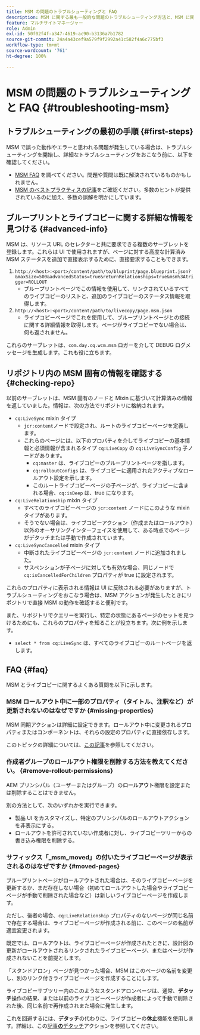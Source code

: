 ```yaml
---
title: MSM の問題のトラブルシューティングと FAQ
description: MSM に関する最も一般的な問題のトラブルシューティング方法と、MSM に関する最も一般的な質問に対する回答を説明します。
feature: マルチサイトマネージャー
role: Admin
exl-id: 50f02f4f-a347-4619-ac90-b3136a7b1782
source-git-commit: 24a4a43cef9a579f9f2992a41c582f4a6c775bf3
workflow-type: tm+mt
source-wordcount: '761'
ht-degree: 100%

---
```


# MSM の問題のトラブルシューティングと FAQ {#troubleshooting-msm}

## トラブルシューティングの最初の手順 {#first-steps}

MSM で誤った動作やエラーと思われる問題が発生している場合は、トラブルシューティングを開始し、詳細なトラブルシューティングをおこなう前に、以下を確認してください。

* [MSM FAQ](#faq) を調べてください。問題や質問は既に解決されているものかもしれません。
* [MSM のベストプラクティスの記事](best-practices.md)をご確認ください。多数のヒントが提供されているのに加え、多数の誤解を明かにしています。

## ブループリントとライブコピーに関する詳細な情報を見つける {#advanced-info}

MSM は、リソース URL のセレクターと共に要求できる複数のサーブレットを登録します。これらは UI で使用されますが、ページに対する高度な計算済み MSM ステータスを追加で直接表示するために、直接要求することもできます。

1. `http://<host>:<port>/content/path/to/bluprint/page.blueprint.json?&maxSize=500&advancedStatus=true&returnRelationships=true&msm%3Atrigger=ROLLOUT`
   * ブループリントページでこの情報を使用して、リンクされているすべてのライブコピーのリストと、追加のライブコピーのステータス情報を取得します。
1. `http://<host>:<port>/content/path/to/livecopy/page.msm.json`
   * ライブコピーページでこれを使用して、ブループリントページとの接続に関する詳細情報を取得します。ページがライブコピーでない場合は、何も返されません。

これらのサーブレットは、`com.day.cq.wcm.msm` ロガーを介して DEBUG ログメッセージを生成します。これも役に立ちます。

## リポジトリ内の MSM 固有の情報を確認する {#checking-repo}

以前のサーブレットは、MSM 固有のノードと Mixin に基づいて計算済みの情報を返していました。情報は、次の方法でリポジトリに格納されます。

* `cq:LiveSync` mixin タイプ
   * `jcr:content`ノードで設定され、ルートのライブコピーページを定義します。
   * これらのページには、以下のプロパティを介してライブコピーの基本情報と必須情報が含まれるタイプ `cq:LiveCopy` の `cq:LiveSyncConfig` 子ノードがあります。
      * `cq:master` は、ライブコピーのブループリントページを指します。
      * `cq:rolloutConfigs` は、ライブコピーに適用されたアクティブなロールアウト設定を示します。
      * このルートライブコピーページの子ページが、ライブコピーに含まれる場合、`cq:isDeep` は、true になります。
* `cq:LiveRelationship` mixin タイプ
   * すべてのライブコピーページの `jcr:content` ノードにこのような mixin タイプがあります。
   * そうでない場合は、ライブコピーアクション（作成またはロールアウト）以外のオーサリングインターフェイスを使用して、ある時点でのページがデタッチまたは手動で作成されています。
* `cq:LiveSyncCancelled` mixin タイプ
   * 中断されたライブコピーページの `jcr:content` ノードに追加されました。
   * サスペンションが子ページに対しても有効な場合、同じノードで `cq:isCancelledForChildren` プロパティが true に設定されます。

これらのプロパティに表示される情報は UI に反映される必要がありますが、トラブルシューティングをおこなう場合は、MSM アクションが発生したときにリポジトリで直接 MSM の動作を確認すると便利です。

また、リポジトリでクエリーを実行し、特定の状態にあるページのセットを見つけるためにも、これらのプロパティを知ることが役立ちます。次に例を示します。

* `select * from cq:LiveSync` は、すべてのライブコピーのルートページを返します。

## FAQ {#faq}

MSM とライブコピーに関するよくある質問を以下に示します。

### MSM ロールアウト中に一部のプロパティ（タイトル、注釈など）が更新されないのはなぜですか  {#missing-properties}

MSM 同期アクションは詳細に設定できます。ロールアウト中に変更されるプロパティまたはコンポーネントは、それらの設定のプロパティに直接依存します。

このトピックの詳細については、[この記事](best-practices.md)を参照してください。

### 作成者グループのロールアウト権限を削除する方法を教えてください。  {#remove-rollout-permissions}

AEM プリンシパル（ユーザーまたはグループ）の&#x200B;**ロールアウト**&#x200B;権限を設定または削除することはできません。

別の方法として、次のいずれかを実行できます。

* 製品 UI をカスタマイズし、特定のプリンシパルのロールアウトアクションを非表示にする。
* ロールアウトを許可されていない作成者に対し、ライブコピーツリーからの書き込み権限を削除する。

### サフィックス「_msm_moved」の付いたライブコピーページが表示されるのはなぜですか  {#moved-pages}

ブループリントページがロールアウトされた場合は、そのライブコピーページを更新するか、まだ存在しない場合（初めてロールアウトした場合やライブコピーページが手動で削除された場合など）は新しいライブコピーページを作成します。

ただし、後者の場合、`cq:LiveRelationship` プロパティのないページが同じ名前で存在する場合は、ライブコピーページが作成される前に、このページの名前が適宜変更されます。

既定では、ロールアウトは、ライブコピーページが作成されたときに、設計図の更新がロールアウトされるリンクされたライブコピーページ、またはページが作成されないことを前提とします。

「スタンドアロン」ページが見つかった場合、MSM はこのページの名前を変更し、別のリンク付きライブコピーページを作成することにします。

ライブコピーサブツリー内のこのようなスタンドアロンページは、通常、**デタッチ**&#x200B;操作の結果、または以前のライブコピーページが作成者によって手動で削除された後、同じ名前で再作成されまた場合に発生します。

これを回避するには、**デタッチ**&#x200B;の代わりに、ライブコピーの&#x200B;**休止**&#x200B;機能を使用します。詳細は、この[記事&#x200B;**の**&#x200B;デタッチ](creating-live-copies.md)アクションを参照してください。
